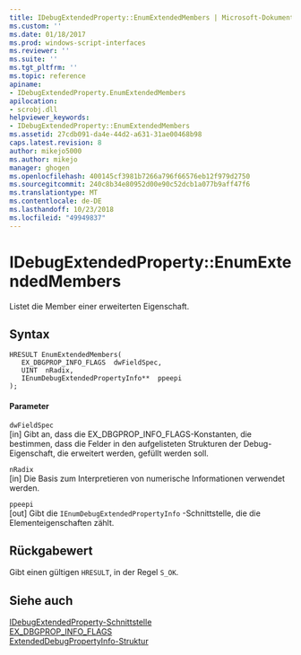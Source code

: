 ```yaml
---
title: IDebugExtendedProperty::EnumExtendedMembers | Microsoft-Dokumentation
ms.custom: ''
ms.date: 01/18/2017
ms.prod: windows-script-interfaces
ms.reviewer: ''
ms.suite: ''
ms.tgt_pltfrm: ''
ms.topic: reference
apiname:
- IDebugExtendedProperty.EnumExtendedMembers
apilocation:
- scrobj.dll
helpviewer_keywords:
- IDebugExtendedProperty::EnumExtendedMembers
ms.assetid: 27cdb091-da4e-44d2-a631-31ae00468b98
caps.latest.revision: 8
author: mikejo5000
ms.author: mikejo
manager: ghogen
ms.openlocfilehash: 400145cf3981b7266a796f66576eb12f979d2750
ms.sourcegitcommit: 240c8b34e80952d00e90c52dcb1a077b9aff47f6
ms.translationtype: MT
ms.contentlocale: de-DE
ms.lasthandoff: 10/23/2018
ms.locfileid: "49949837"
---
```

# <a name="idebugextendedpropertyenumextendedmembers"></a>IDebugExtendedProperty::EnumExtendedMembers
Listet die Member einer erweiterten Eigenschaft.  
  
## <a name="syntax"></a>Syntax  
  
```  
HRESULT EnumExtendedMembers(  
   EX_DBGPROP_INFO_FLAGS  dwFieldSpec,  
   UINT  nRadix,  
   IEnumDebugExtendedPropertyInfo**  ppeepi  
);  
```  
  
#### <a name="parameters"></a>Parameter  
 `dwFieldSpec`  
 [in] Gibt an, dass die EX_DBGPROP_INFO_FLAGS-Konstanten, die bestimmen, dass die Felder in den aufgelisteten Strukturen der Debug-Eigenschaft, die erweitert werden, gefüllt werden soll.  
  
 `nRadix`  
 [in] Die Basis zum Interpretieren von numerische Informationen verwendet werden.  
  
 `ppeepi`  
 [out] Gibt die `IEnumDebugExtendedPropertyInfo` -Schnittstelle, die die Elementeigenschaften zählt.  
  
## <a name="return-value"></a>Rückgabewert  
 Gibt einen gültigen `HRESULT`, in der Regel `S_OK`.  
  
## <a name="see-also"></a>Siehe auch  
 [IDebugExtendedProperty-Schnittstelle](../../winscript/reference/idebugextendedproperty-interface.md)   
 [EX_DBGPROP_INFO_FLAGS](../../winscript/reference/ex-dbgprop-info-flags.md)   
 [ExtendedDebugPropertyInfo-Struktur](../../winscript/reference/extendeddebugpropertyinfo-structure.md)